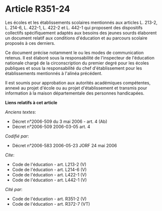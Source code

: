 # Article R351-24

Les écoles et les établissements scolaires mentionnés aux articles L. 213-2, L. 214-6, L. 422-1, L. 422-2 et L. 442-1 qui
proposent des dispositifs collectifs spécifiquement adaptés aux besoins des jeunes sourds élaborent un document relatif aux
conditions d'éducation et au parcours scolaire proposés à ces derniers. 

Ce document précise notamment le ou les modes de communication retenus. Il est élaboré sous la responsabilité de l'inspecteur
de l'éducation nationale chargé de la circonscription du premier degré pour les écoles publiques et sous la responsabilité du
chef d'établissement pour les établissements mentionnés à l'alinéa précédent. 

Il est soumis pour approbation aux autorités académiques compétentes, annexé au projet d'école ou au projet d'établissement
et transmis pour information à la maison départementale des personnes handicapées.

**Liens relatifs à cet article**

_Anciens textes_:

  - Décret n°2006-509 du 3 mai 2006 - art. 4 (Ab)
  - Décret n°2006-509 2006-03-05 art. 4

_Codifié par_:

  - Décret n°2006-583 2006-05-23 JORF 24 mai 2006

_Cite_:

  - Code de l'éducation - art. L213-2 (V)
  - Code de l'éducation - art. L214-6 (V)
  - Code de l'éducation - art. L422-1 (V)
  - Code de l'éducation - art. L442-1 (V)

_Cité par_:

  - Code de l'éducation - art. R351-2 (V)
  - Code de l'éducation - art. R372-7 (VT)
